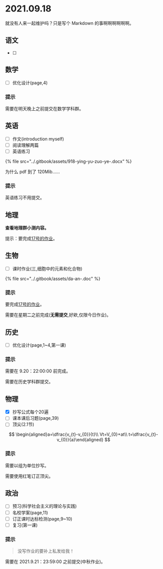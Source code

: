 # 2021.09.18

就没有人来一起维护吗？只是写个 Markdown 的事啊啊啊啊啊啊。

## 语文

* [ ] 
## 数学

* [ ] 优化设计\(page,4\)

### 提示

需要在明天晚上之前提交在数学学科群。

## 英语

* [ ] 作文\(introduction myself\)
* [ ] 阅读理解两篇
* [ ] 英语练习

{% file src="../.gitbook/assets/918-ying-yu-zuo-ye-.docx" %}

为什么 pdf 到了 120Mib......

### 提示

英语练习不用提交。

## 地理

**查看地理群小测内容。**

提示：要完成[17号的作业](https://yuioto.gitbook.io/homework/zuo-ye-dan/2021.09.16#sheng-wu)。

## 生物

* [ ] 课时作业\(三,细胞中的元素和化合物\)

{% file src="../.gitbook/assets/da-an-.doc" %}

### 提示

要完成[17号的作业](https://yuioto.gitbook.io/homework/zuo-ye-dan/2021.09.17#sheng-wu)。

需要在星期二之前完成\(**无需提交**,好欸,仅限今日作业\)。

## 历史

* [ ] 优化设计\(page,1~4,第一课\)

### 提示 

需要在 9.20：22:00:00 前完成。

需要在历史学科群提交。

## 物理

* [x] 抄写公式每个20遍
* [ ] 课本课后习题\(page,39\)
* [ ] 顶尖\(2.1节\)

$$
\begin{aligned}a=\dfrac{v_{t}-v_{0}}{t}\\
Vt=V_{0}+at\\
t=\dfrac{v_{t}-v_{0}}{a}\end{aligned}
$$

### 提示

需要以组为单位抄写。

需要使用红笔订正顶尖。

## 政治

* [ ] 预习\(科学社会主义的理论与实践\)
* [ ] 名校学案\(page,11\)
* [ ] 订正课时达标检测\(page,9~10\)
* [ ] 复习\(第一课\)

### 提示

> 没写作业的要补上私发给我！

需要在 2021.9.21：23:59:00 之前提交\(中秋作业\)。

